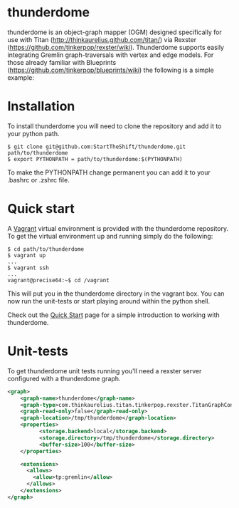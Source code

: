 thunderdome
===========

thunderdome is an object-graph mapper (OGM) designed specifically for use with
Titan (http://thinkaurelius.github.com/titan/) via Rexster
(https://github.com/tinkerpop/rexster/wiki). Thunderdome supports easily
integrating Gremlin graph-traversals with vertex and edge models. For those
already familiar with Blueprints (https://github.com/tinkerpop/blueprints/wiki)
the following is a simple example:

Installation
============

To install thunderdome you will need to clone the repository and add it to your python path.

```shell
$ git clone git@github.com:StartTheShift/thunderdome.git path/to/thunderdome
$ export PYTHONPATH = path/to/thunderdome:$(PYTHONPATH)
```

To make the PYTHONPATH change permanent you can add it to your .bashrc or .zshrc file.

Quick start
===========

A [Vagrant](http://www.vagrantup.com/) virtual environment is provided with the
thunderdome repository. To get the virtual environment up and running simply do
the following:

```shell
$ cd path/to/thunderdome
$ vagrant up
...
$ vagrant ssh
...
vagrant@precise64:~$ cd /vagrant
```

This will put you in the thunderdome directory in the vagrant box. You can now
run the unit-tests or start playing around within the python shell.

Check out the [Quick Start](thunderdome/wiki/Quick-Start) page for a simple
introduction to working with thunderdome.

Unit-tests
==========

To get thunderdome unit tests running you'll need a rexster server configured with a thunderdome graph.  

``` xml
<graph>
    <graph-name>thunderdome</graph-name>
    <graph-type>com.thinkaurelius.titan.tinkerpop.rexster.TitanGraphConfiguration</graph-type>
    <graph-read-only>false</graph-read-only>
    <graph-location>/tmp/thunderdome</graph-location>
    <properties>
          <storage.backend>local</storage.backend>
          <storage.directory>/tmp/thunderdome</storage.directory>
          <buffer-size>100</buffer-size>
    </properties>

    <extensions>
      <allows>
        <allow>tp:gremlin</allow>
      </allows>
    </extensions>
</graph>
```
